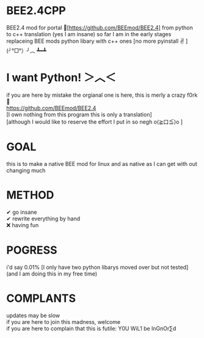 # BEE2.4CPP
BEE2.4 mod for portal 🍴[https://github.com/BEEmod/BEE2.4] from python to c++ translation (yes I am insane)
so far I am in the early stages replaceing BEE mods python libary with c++ ones
[no more pyinstall ✌ ] (╯°□°）╯︵ ┻━┻
# I want Python! ＞︿＜
if you are here by mistake the orgianal one is here, this is merly a crazy f0rk 🍴<br>
https://github.com/BEEmod/BEE2.4<br>
[I own nothing from this program this is only a translation]<br>
[although I would like to reserve the effort I put in so negh o(≧口≦)o ]
# GOAL
this is to make a native BEE mod for linux and as native as I can get with out changing much
# METHOD
✔ go insane<br>
✔ rewrite everything by hand<br>
❌ having fun
# POGRESS
i'd say 0.01% [I only have two python libarys moved over but not tested]
(and I am doing this in my free time)
# COMPLANTS
updates may be slow<br>
if you are here to join this madness, welcome<br>
if you are here to complain that this is futile: Y0U WiL1 be InGnOr∑d<br>
